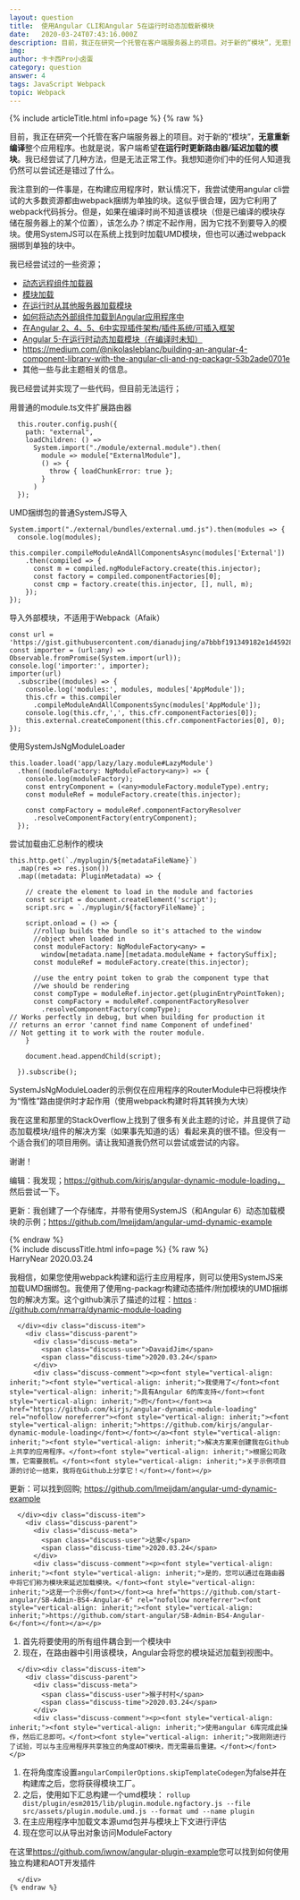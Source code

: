 ```yaml
---
layout: question
title:  使用Angular CLI和Angular 5在运行时动态加载新模块
date:   2020-03-24T07:43:16.000Z
description: 目前，我正在研究一个托管在客户端服务器上的项目。对于新的“模块”，无意重新编译整个应用程序。也就是说，客户端希望在运行时更新路由器/延​​迟加载的模块。我...
img: 
author: 卡卡西Pro小卤蛋
category: question
answer: 4
tags: JavaScript Webpack
topic: Webpack
---
```

<div class="article-root">
  <div class="article">
    {% include articleTitle.html info=page %}
    {% raw %}
    <div class="article-content"><p><font style="vertical-align: inherit;"><font style="vertical-align: inherit;">目前，我正在研究一个托管在客户端服务器上的项目。</font><font style="vertical-align: inherit;">对于新的“模块”，</font></font><strong><font style="vertical-align: inherit;"><font style="vertical-align: inherit;">无意重新编译</font></font></strong><font style="vertical-align: inherit;"><font style="vertical-align: inherit;">整个应用程序。</font><font style="vertical-align: inherit;">也就是说，客户端希望</font></font><strong><font style="vertical-align: inherit;"><font style="vertical-align: inherit;">在运行时更新路由器/延​​迟加载的模块</font></font></strong><font style="vertical-align: inherit;"><font style="vertical-align: inherit;">。</font><font style="vertical-align: inherit;">我已经尝试了几种方法，但是无法正常工作。</font><font style="vertical-align: inherit;">我想知道你们中的任何人知道我仍然可以尝试还是错过了什么。</font></font></p>

<p><font style="vertical-align: inherit;"><font style="vertical-align: inherit;">我注意到的一件事是，在构建应用程序时，默认情况下，我尝试使用angular cli尝试的大多数资源都由webpack捆绑为单独的块。</font><font style="vertical-align: inherit;">这似乎很合理，因为它利用了webpack代码拆分。</font><font style="vertical-align: inherit;">但是，如果在编译时尚不知道该模块（但是已编译的模块存储在服务器上的某个位置），该怎么办？</font><font style="vertical-align: inherit;">绑定不起作用，因为它找不到要导入的模块。</font><font style="vertical-align: inherit;">使用SystemJS可以在系统上找到时加载UMD模块，但也可以通过webpack捆绑到单独的块中。</font></font></p>

<p><font style="vertical-align: inherit;"><font style="vertical-align: inherit;">我已经尝试过的一些资源；</font></font></p>

<ul>
<li><a href="https://github.com/dianadujing/dynamic-remote-component-loader" rel="nofollow noreferrer"><font style="vertical-align: inherit;"><font style="vertical-align: inherit;">动态远程组件加载器</font></font></a></li>
<li><a href="https://github.com/Toxicable/module-loading" rel="nofollow noreferrer"><font style="vertical-align: inherit;"><font style="vertical-align: inherit;">模块加载</font></font></a></li>
<li><a href="https://stackoverflow.com/questions/42953858/loading-modules-from-different-server-at-runtime"><font style="vertical-align: inherit;"><font style="vertical-align: inherit;">在运行时从其他服务器加载模块</font></font></a></li>
<li><a href="https://stackoverflow.com/questions/45503497/how-to-load-dynamic-external-components-into-angular-application"><font style="vertical-align: inherit;"><font style="vertical-align: inherit;">如何将动态外部组件加载到Angular应用程序中</font></font></a></li>
<li><a href="https://stackoverflow.com/questions/41438198/implementing-a-plugin-architecture-plugin-system-pluggable-framework-in-angu"><font style="vertical-align: inherit;"><font style="vertical-align: inherit;">在Angular 2、4、5、6中实现插件架构/插件系统/可插入框架</font></font></a></li>
<li><a href="https://stackoverflow.com/questions/48590455/angular-5-load-modules-that-are-not-known-at-compile-time-dynamically-at-run"><font style="vertical-align: inherit;"><font style="vertical-align: inherit;">Angular 5-在运行时动态加载模块（在编译时未知）</font></font></a></li>
<li><a href="https://medium.com/@nikolasleblanc/building-an-angular-4-component-library-with-the-angular-cli-and-ng-packagr-53b2ade0701e" rel="nofollow noreferrer"><font style="vertical-align: inherit;"><font style="vertical-align: inherit;">https://medium.com/@nikolasleblanc/building-an-angular-4-component-library-with-the-angular-cli-and-ng-packagr-53b2ade0701e</font></font></a></li>
<li><font style="vertical-align: inherit;"><font style="vertical-align: inherit;">其他一些与此主题相关的信息。</font></font></li>
</ul>

<p><font style="vertical-align: inherit;"><font style="vertical-align: inherit;">我已经尝试并实现了一些代码，但目前无法运行；</font></font></p>

<p><font style="vertical-align: inherit;"><font style="vertical-align: inherit;">用普通的module.ts文件扩展路由器</font></font></p>

<pre><code>  this.router.config.push({<font></font>
    path: "external",<font></font>
    loadChildren: () =&gt;<font></font>
      System.import("./module/external.module").then(<font></font>
        module =&gt; module["ExternalModule"],<font></font>
        () =&gt; {<font></font>
          throw { loadChunkError: true };<font></font>
        }<font></font>
      )<font></font>
  });<font></font>
</code></pre>

<p><font style="vertical-align: inherit;"><font style="vertical-align: inherit;">UMD捆绑包的普通SystemJS导入</font></font></p>

<pre><code>System.import("./external/bundles/external.umd.js").then(modules =&gt; {<font></font>
  console.log(modules);<font></font>
  this.compiler.compileModuleAndAllComponentsAsync(modules['External'])<font></font>
    .then(compiled =&gt; {<font></font>
      const m = compiled.ngModuleFactory.create(this.injector);<font></font>
      const factory = compiled.componentFactories[0];<font></font>
      const cmp = factory.create(this.injector, [], null, m);<font></font>
    });<font></font>
});<font></font>
</code></pre>

<p><font style="vertical-align: inherit;"><font style="vertical-align: inherit;">导入外部模块，不适用于Webpack（Afaik）</font></font></p>

<pre><code>const url = 'https://gist.githubusercontent.com/dianadujing/a7bbbf191349182e1d459286dba0282f/raw/c23281f8c5fabb10ab9d144489316919e4233d11/app.module.ts';<font></font>
const importer = (url:any) =&gt; Observable.fromPromise(System.import(url));<font></font>
console.log('importer:', importer);<font></font>
importer(url)<font></font>
  .subscribe((modules) =&gt; {<font></font>
    console.log('modules:', modules, modules['AppModule']);<font></font>
    this.cfr = this.compiler<font></font>
      .compileModuleAndAllComponentsSync(modules['AppModule']);<font></font>
    console.log(this.cfr,',', this.cfr.componentFactories[0]);<font></font>
    this.external.createComponent(this.cfr.componentFactories[0], 0);<font></font>
});<font></font>
</code></pre>

<p><font style="vertical-align: inherit;"><font style="vertical-align: inherit;">使用SystemJsNgModuleLoader</font></font></p>

<pre><code>this.loader.load('app/lazy/lazy.module#LazyModule')<font></font>
  .then((moduleFactory: NgModuleFactory&lt;any&gt;) =&gt; {<font></font>
    console.log(moduleFactory);<font></font>
    const entryComponent = (&lt;any&gt;moduleFactory.moduleType).entry;<font></font>
    const moduleRef = moduleFactory.create(this.injector);<font></font>
<font></font>
    const compFactory = moduleRef.componentFactoryResolver<font></font>
      .resolveComponentFactory(entryComponent);<font></font>
  });<font></font>
</code></pre>

<p><font style="vertical-align: inherit;"><font style="vertical-align: inherit;">尝试加载由汇总制作的模块</font></font></p>

<pre><code>this.http.get(`./myplugin/${metadataFileName}`)<font></font>
  .map(res =&gt; res.json())<font></font>
  .map((metadata: PluginMetadata) =&gt; {<font></font>
<font></font>
    // create the element to load in the module and factories<font></font>
    const script = document.createElement('script');<font></font>
    script.src = `./myplugin/${factoryFileName}`;<font></font>
<font></font>
    script.onload = () =&gt; {<font></font>
      //rollup builds the bundle so it's attached to the window <font></font>
      //object when loaded in<font></font>
      const moduleFactory: NgModuleFactory&lt;any&gt; = <font></font>
        window[metadata.name][metadata.moduleName + factorySuffix];<font></font>
      const moduleRef = moduleFactory.create(this.injector);<font></font>
<font></font>
      //use the entry point token to grab the component type that <font></font>
      //we should be rendering<font></font>
      const compType = moduleRef.injector.get(pluginEntryPointToken);<font></font>
      const compFactory = moduleRef.componentFactoryResolver<font></font>
        .resolveComponentFactory(compType); <font></font>
// Works perfectly in debug, but when building for production it<font></font>
// returns an error 'cannot find name Component of undefined' <font></font>
// Not getting it to work with the router module.<font></font>
    }<font></font>
<font></font>
    document.head.appendChild(script);<font></font>
<font></font>
  }).subscribe();<font></font>
</code></pre>

<p><font style="vertical-align: inherit;"><font style="vertical-align: inherit;">SystemJsNgModuleLoader的示例仅在应用程序的RouterModule中已将模块作为“惰性”路由提供时才起作用（使用webpack构建时将其转换为大块）</font></font></p>

<p><font style="vertical-align: inherit;"><font style="vertical-align: inherit;">我在这里和那里的StackOverflow上找到了很多有关此主题的讨论，并且提供了动态加载模块/组件的解决方案（如果事先知道的话）看起来真的很不错。</font><font style="vertical-align: inherit;">但没有一个适合我们的项目用例。</font><font style="vertical-align: inherit;">请让我知道我仍然可以尝试或尝试的内容。</font></font></p>

<p><font style="vertical-align: inherit;"><font style="vertical-align: inherit;">谢谢！</font></font></p>

<p><font style="vertical-align: inherit;"><font style="vertical-align: inherit;">编辑：我发现；</font></font><a href="https://github.com/kirjs/angular-dynamic-module-loading" rel="nofollow noreferrer"><font style="vertical-align: inherit;"><font style="vertical-align: inherit;">https://github.com/kirjs/angular-dynamic-module-loading，</font></font></a><font style="vertical-align: inherit;"><font style="vertical-align: inherit;">然后尝试一下。</font></font></p>

<p><font style="vertical-align: inherit;"><font style="vertical-align: inherit;">更新：我创建了一个存储库，并带有使用SystemJS（和Angular 6）动态加载模块的示例；</font></font><a href="https://github.com/lmeijdam/angular-umd-dynamic-example" rel="nofollow noreferrer"><font style="vertical-align: inherit;"><font style="vertical-align: inherit;">https://github.com/lmeijdam/angular-umd-dynamic-example</font></font></a></p></div>
    {% endraw %}
  </div>

  <div class="discuss-wrapper">
    {% include discussTitle.html info=page %}
    {% raw %}
    <div class="discuss-item">
        <div class="discuss-parent">
          <div class="discuss-meta">
            <span class="discuss-user">HarryNear</span>
            <span class="discuss-time">2020.03.24</span>
          </div>
          <div class="discuss-comment"><p><font style="vertical-align: inherit;"><font style="vertical-align: inherit;">我相信，如果您使用webpack构建和运行主应用程序，则可以使用SystemJS来加载UMD捆绑包。</font><font style="vertical-align: inherit;">我使用了使用ng-packagr构建动态插件/附加模块的UMD捆绑包的解决方案。</font><font style="vertical-align: inherit;">这个github演示了描述的过程：</font><a href="https://github.com/nmarra/dynamic-module-loading" rel="nofollow noreferrer"><font style="vertical-align: inherit;">https</font></a><font style="vertical-align: inherit;"> :
 </font></font><a href="https://github.com/nmarra/dynamic-module-loading" rel="nofollow noreferrer"><font style="vertical-align: inherit;"><font style="vertical-align: inherit;">//github.com/nmarra/dynamic-module-loading</font></font></a></p></div>
        </div>
        
      </div><div class="discuss-item">
        <div class="discuss-parent">
          <div class="discuss-meta">
            <span class="discuss-user">DavaidJim</span>
            <span class="discuss-time">2020.03.24</span>
          </div>
          <div class="discuss-comment"><p><font style="vertical-align: inherit;"><font style="vertical-align: inherit;">我使用了</font><font style="vertical-align: inherit;">具有Angular 6的库支持</font><font style="vertical-align: inherit;">的</font></font><a href="https://github.com/kirjs/angular-dynamic-module-loading" rel="nofollow noreferrer"><font style="vertical-align: inherit;"><font style="vertical-align: inherit;">https://github.com/kirjs/angular-dynamic-module-loading</font></font></a><font style="vertical-align: inherit;"><font style="vertical-align: inherit;">解决方案来创建我在Github上共享的应用程序。</font><font style="vertical-align: inherit;">根据公司政策，它需要脱机。</font><font style="vertical-align: inherit;">关于示例项目源的讨论一结束，我将在Github上分享它！</font></font></p>

<p><font style="vertical-align: inherit;"><font style="vertical-align: inherit;">更新：可以找到回购; </font></font><a href="https://github.com/lmeijdam/angular-umd-dynamic-example" rel="nofollow noreferrer"><font style="vertical-align: inherit;"><font style="vertical-align: inherit;">https://github.com/lmeijdam/angular-umd-dynamic-example</font></font></a> </p></div>
        </div>
        
      </div><div class="discuss-item">
        <div class="discuss-parent">
          <div class="discuss-meta">
            <span class="discuss-user">达蒙</span>
            <span class="discuss-time">2020.03.24</span>
          </div>
          <div class="discuss-comment"><p><font style="vertical-align: inherit;"><font style="vertical-align: inherit;">是的，您可以通过在路由器中将它们称为模块来延迟加载模块。</font><font style="vertical-align: inherit;">这是一个示例</font></font><a href="https://github.com/start-angular/SB-Admin-BS4-Angular-6" rel="nofollow noreferrer"><font style="vertical-align: inherit;"><font style="vertical-align: inherit;">https://github.com/start-angular/SB-Admin-BS4-Angular-6</font></font></a></p>

<ol>
<li><font style="vertical-align: inherit;"><font style="vertical-align: inherit;">首先将要使用的所有组件耦合到一个模块中</font></font></li>
<li><font style="vertical-align: inherit;"><font style="vertical-align: inherit;">现在，在路由器中引用该模块，Angular会将您的模块延迟加载到视图中。</font></font></li>
</ol></div>
        </div>
        
      </div><div class="discuss-item">
        <div class="discuss-parent">
          <div class="discuss-meta">
            <span class="discuss-user">猴子村村</span>
            <span class="discuss-time">2020.03.24</span>
          </div>
          <div class="discuss-comment"><p><font style="vertical-align: inherit;"><font style="vertical-align: inherit;">使用angular 6库完成此操作，然后汇总即可。</font><font style="vertical-align: inherit;">我刚刚进行了试验，可以与主应用程序共享独立的角度AOT模块，而无需最后重建。</font></font></p>

<ol>
<li><font style="vertical-align: inherit;"><font style="vertical-align: inherit;">在将角度库设置</font></font><code>angularCompilerOptions.skipTemplateCodegen</code><font style="vertical-align: inherit;"><font style="vertical-align: inherit;">为false并在构建库之后，您将获得模块工厂。</font></font></li>
<li><font style="vertical-align: inherit;"><font style="vertical-align: inherit;">之后，使用如下汇总构建一个umd模块： 
</font></font><code>rollup dist/plugin/esm2015/lib/plugin.module.ngfactory.js --file src/assets/plugin.module.umd.js --format umd --name plugin</code></li>
<li><font style="vertical-align: inherit;"><font style="vertical-align: inherit;">在主应用程序中加载文本源umd包并与模块上下文进行评估</font></font></li>
<li><font style="vertical-align: inherit;"><font style="vertical-align: inherit;">现在您可以从导出对象访问ModuleFactory</font></font></li>
</ol>

<p><font style="vertical-align: inherit;"><font style="vertical-align: inherit;">在这里</font></font><a href="https://github.com/iwnow/angular-plugin-example" rel="nofollow noreferrer"><font style="vertical-align: inherit;"><font style="vertical-align: inherit;">https://github.com/iwnow/angular-plugin-example</font></font></a><font style="vertical-align: inherit;"><font style="vertical-align: inherit;">您可以找到如何使用独立构建和AOT开发插件</font></font></p></div>
        </div>
        
      </div>
    {% endraw %}
  </div>
<div>

